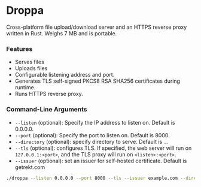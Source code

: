 # Droppa
Cross-platform file upload/download server and an HTTPS reverse proxy written in Rust. Weighs 7 MB and is portable.

### Features
- Serves files
- Uploads files
- Configurable listening address and port.
- Generates TLS self-signed PKCS8 RSA SHA256 certificates during runtime.
- Runs HTTPS reverse proxy.

### Command-Line Arguments

- `--listen` (optional): Specify the IP address to listen on. Default is 0.0.0.0.
- `--port` (optional): Specify the port to listen on. Default is 8000.
- `--directory` (optional): specify directory to serve. Default is `.`.
- `--tls` (optional): configures TLS. If specified, the web server will run on `127.0.0.1:<port>`, and the TLS proxy will run on `<listen>:<port>`.
- `--issuer` (optional): set an issuer for self-hosted certificate. Default is getrekt.com

```bash
./droppa --listen 0.0.0.0 --port 8000 --tls --issuer example.com --directory .
```
